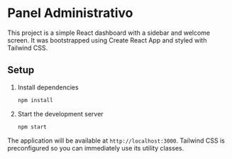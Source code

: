 # Panel Administrativo

This project is a simple React dashboard with a sidebar and welcome screen.
It was bootstrapped using Create React App and styled with Tailwind CSS.

## Setup

1. Install dependencies
   ```bash
   npm install
   ```
2. Start the development server
   ```bash
   npm start
   ```

The application will be available at `http://localhost:3000`.
Tailwind CSS is preconfigured so you can immediately use its utility classes.
